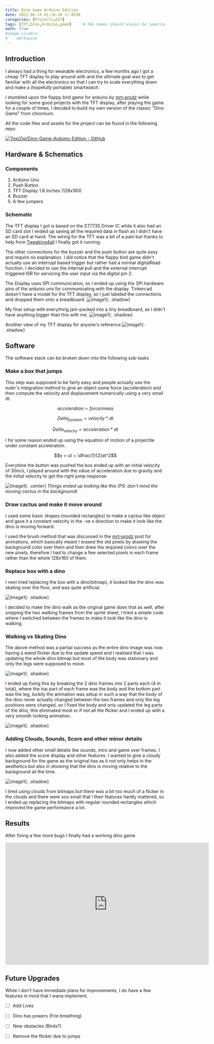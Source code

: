 ```yaml
---
title: Dino Game Arduino Edition
date: 2021-06-14 01:10:20 +/-0530
categories: [Projects,DIY]
tags: [TFT,Dino,Arduino,game]     # TAG names should always be lowercase
math: true
#image_sliders:
#  - workspace
---
```

 
## Introduction
I always had a thing for wearable electronics, a few months ago I got a cheap TFT display to play around with and the ultimate goal was to get familiar with all the electronics so that I can try to scale everything down and make a (hopefully portable) smartwatch.
 
I stumbled upon the flappy bird game for arduino by [mrt-prodz](https://www.mrt-prodz.com/blog/view/2015/03/flappy-bird-clone-on-the-atmega328-arduino-uno) while looking for some good projects with the TFT display, after playing the game for a couple of times, I decided to build my own version of the classic "Dino Game" from chromium.
 
All the code files and assets for the project can be found in the following repo:
 
[![TextZip/Dino-Game-Arduino-Edition - GitHub](https://gh-card.dev/repos/TextZip/Dino-Game-Arduino-Edition.svg)](https://github.com/TextZip/Dino-Game-Arduino-Edition)
 
## Hardware & Schematics
### Components
1. Arduino Uno
2. Push Button
3. TFT Display 1.8 Inches (128x160)
4. Buzzer
5. A few jumpers
 
### Schematic
The TFT display I got is based on the ST7735 Driver IC while it also had an SD card slot I ended up saving all the required data in flash as I didn't have an SD card at hand. The wiring for the TFT was a bit of a pain but thanks to help from [Tweaking4all](https://www.tweaking4all.com/hardware/arduino/sainsmart-arduino-color-display/) I finally got it running.
 
The other connections for the buzzer and the push button are quite easy and require no explanation.
I did notice that the flappy bird game didn't actually use an interrupt based trigger but rather had a normal digitalRead function. I decided to use the internal pull and the external interrupt triggered ISR for servicing the user input via the digital pin 2.
 
The Display uses SPI communication, so I ended up using the SPI hardware pins of the ardunio uno for communicating with the display. Tinkercad doesn't have a model for the TFT display, so I just labeled the connections and dropped them onto a breadboard.
![image1](/assets/img/DinoGame/schematic_tinkercad.png){: .shadow}
 
My final setup with everything jam-packed into a tiny breadboard, as I didn't have anything bigger than this with me.
![image1](/assets/img/DinoGame/schematic_real.png){: .shadow}
 
 
Another view of my TFT display for anyone's reference
![image1](/assets/img/DinoGame/TFTDisplay_side.png){: .shadow}
 
 
## Software
The software stack can be broken down into the following sub-tasks
### Make a box that jumps
This step was supposed to be fairly easy and people actually use the euler's integration method to give an object some force (acceleration) and then compute the velocity and displacement numerically using a very small dt.
 
$$acceleration = force / mass$$
 
$$Delta_{position} = velocity * dt$$
 
$$Delta_{velocity} = acceleration * dt$$
 
 
I for some reason ended up using the equation of motion of a projectile under constant acceleration.
 
$$y = ut + \dfrac{1}{2}at^2$$
 
Everytime the button was pushed the box ended up with an initial velocity of $30 m/s$, I played around with the value of acceleration due to gravity and the initial velocity to get the right jump response.
 
![Image1](/assets/img/DinoGame/jumping_box.gif){: .center}
*Things ended up looking like this (PS: don't mind the moving cactus in the background)*
### Draw cactus and make it move around
I used some basic shapes (rounded rectangles) to make a cactus like object and gave it a constant velocity in the -ve x direction to make it look like the dino is moving forward.
 
I used the brush method that was discussed in the [mrt-prodz](https://www.mrt-prodz.com/blog/view/2015/03/flappy-bird-clone-on-the-atmega328-arduino-uno) post for animations, which basically meant I erased the old pixels by drawing the background color over them and then drew the required colors over the new pixels, therefore I had to change a few selected pixels in each frame rather than the whole 128x160 of them.
 
### Replace box with a dino
I next tried replacing the box with a dino(bitmap), it looked like the dino was skating over the floor, and was quite artificial.
 
![Image1](/assets/img/DinoGame/dinoSkating.gif){: .shadow}
 
I decided to make the dino walk as the original game does that as well, after snipping the two walking frames from the sprite sheet, I tried a simple code where I switched between the frames to make it look like the dino is walking.
 
### Walking vs Skating Dino
The above method was a partial success as the entire dino image was now having a weird flicker due to the update speed and I realised that I was updating the whole dino bitmap but most of the body was stationary and only the legs were supposed to move.
 
 
![image1](/assets/img/DinoGame/dinoFlicker.gif){: .shadow}
 
 
I ended up fixing this by breaking the 2 dino frames into 2 parts each (4 in total), where the top part of each frame was the body and the bottom part was the leg, luckily the animation was setup in such a way that the body of the dino never actually changed between the two frames and only the leg positions were changed, so I fixed the body and only updated the leg parts of the dino, this eliminated most or if not all the flicker and I ended up with a very smooth looking animation.
 
![image1](/assets/img/DinoGame/dinoWalking.gif){: .shadow}
 
 
### Adding Clouds, Sounds, Score and other minor details
I now added other small details like sounds, intro and game over frames. I also added the score display and other features. I wanted to give a cloudy background for the game as the original has as it not only helps in the aesthetics but also in showing that the dino is moving relative to the background all the time.
 
![image1](/assets/img/DinoGame/Home.gif){: .shadow}
 
I tired using clouds from bitmaps but there was a bit too much of a flicker in the clouds and there were soo small that I their features hardly mattered, so I ended up replacing the bitmaps with regular rounded rectangles which improved the game performance a lot.
 
## Results
After fixing a few more bugs I finally had a working dino game
 
<iframe width="640" height="385" src="https://www.youtube.com/embed/1rK0tkbr8Z8" frameborder="0" allowfullscreen></iframe>
 
 
## Future Upgrades
While I don't have immediate plans for improvements, I do have a few features in mind that I wana implement.
- [ ] Add Lives
- [ ] Dino has powers (Fire breathing)
- [ ] New obstacles (Birds?)
- [ ] Remove the flicker due to jumps
 


